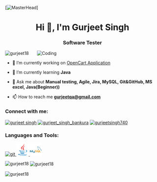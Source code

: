 [![MasterHead](https://www.lambdatest.com/resources/images/Software-Test-Management.gif)]
<h1 align="center">Hi 👋, I'm Gurjeet Singh</h1>
<h3 align="center">Software Tester</h3> 
<img align="right" alt="Coding" width="400" src="https://miro.medium.com/max/1360/1*IRGHmiGsa16stedQvIaZfw.gif"

<p align="left"> <img src="https://komarev.com/ghpvc/?username=gurjeet18&label=Profile%20views&color=0e75b6&style=flat" alt="gurjeet18" /> </p>

- 🔭 I’m currently working on [OpenCart Application](https://github.com/Gurjeet18/OpenCart-Project)

- 🌱 I’m currently learning **Java**

- 💬 Ask me about **Manual testing, Agile, Jira, MySQL, Git&GitHub, MS excel, Java(Beginner))**

- 📫 How to reach me **gurjeetqa@gmail.com**

<h3 align="left">Connect with me:</h3>
<p align="left">
<a href="https://linkedin.com/in/gurjeet singh" target="blank"><img align="center" src="https://raw.githubusercontent.com/rahuldkjain/github-profile-readme-generator/master/src/images/icons/Social/linked-in-alt.svg" alt="gurjeet singh" height="30" width="40" /></a>
<a href="https://instagram.com/gurjeet_singh_bankura" target="blank"><img align="center" src="https://raw.githubusercontent.com/rahuldkjain/github-profile-readme-generator/master/src/images/icons/Social/instagram.svg" alt="gurjeet_singh_bankura" height="30" width="40" /></a>
<a href="https://www.hackerrank.com/gurjeetsingh740" target="blank"><img align="center" src="https://raw.githubusercontent.com/rahuldkjain/github-profile-readme-generator/master/src/images/icons/Social/hackerrank.svg" alt="gurjeetsingh740" height="30" width="40" /></a>
</p>

<h3 align="left">Languages and Tools:</h3>
<p align="left"> <a href="https://git-scm.com/" target="_blank" rel="noreferrer"> <img src="https://www.vectorlogo.zone/logos/git-scm/git-scm-icon.svg" alt="git" width="40" height="40"/> </a> <a href="https://www.java.com" target="_blank" rel="noreferrer"> <img src="https://raw.githubusercontent.com/devicons/devicon/master/icons/java/java-original.svg" alt="java" width="40" height="40"/> </a> <a href="https://www.mysql.com/" target="_blank" rel="noreferrer"> <img src="https://raw.githubusercontent.com/devicons/devicon/master/icons/mysql/mysql-original-wordmark.svg" alt="mysql" width="40" height="40"/> </a> </p>

<p><img align="left" src="https://github-readme-stats.vercel.app/api/top-langs?username=gurjeet18&show_icons=true&locale=en&layout=compact" alt="gurjeet18" /></p>

<p>&nbsp;<img align="center" src="https://github-readme-stats.vercel.app/api?username=gurjeet18&show_icons=true&locale=en" alt="gurjeet18" /></p>

<p><img align="center" src="https://github-readme-streak-stats.herokuapp.com/?user=gurjeet18&" alt="gurjeet18" /></p>
